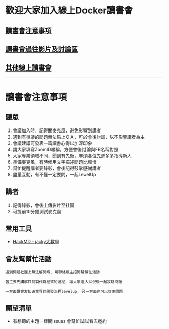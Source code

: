 # 歡迎大家加入線上Docker讀書會

## [讀書會注意事項](https://github.com/onlinereadbook/bookdocker/tree/master/讀書會注意事項/README.md)

## [讀書會過往影片及討論區](https://github.com/onlinereadbook/bookdocker/tree/master/讀書會過往影片及討論區/README.md)

## [其他線上讀書會](https://github.com/onlinereadbook/bookdocker/tree/master/其他線上讀書會/README.md)

---

# 讀書會注意事項

## 聽眾

1. 會議加入時，記得關麥克風，避免影響到講者
2. 遇到有爭議的問題無法馬上ＱＡ，可於會後討論，以不影響講者為主
3. 會議建議可發表一篇讀書心得以加深印象
4. 請大家填寫ZoomID暱稱，方便會後討論與FB名稱對照
5. 大家專業領域不同，聞到有先後，麻煩各位先進多多指導新人
6. 準備麥克風，有時候用文字描述問題比較慢
7. 幫忙提醒講者要錄影，會後記得鼓掌感謝講者
8. 盡量互動，有不懂一定要問，一起LevelUp

## 講者

1. 記得錄影，會後上傳影片至社團
2. 可提前10分鐘測試麥克風


## 常用工具

- [HackMD - jacky大教學](https://www.youtube.com/watch?v=8maKJ6CJ9no)

## 會友幫幫忙活動

```
遇到問題社團上無法解開時, 可聯絡版主招開幫幫忙活動

苦主要先講解目前製作寫程式的過程, 讓大家進入狀況後一起攻略問題

一方面讓會友知道業界的開發流程levelup, 另一方面也可以攻略問題
```

## 願望清單

- 有想聽的主題一樣開Issues 會幫忙試試看去邀約
